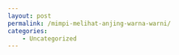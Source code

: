 ```yaml
---
layout: post
permalink: /mimpi-melihat-anjing-warna-warni/
categories:
    - Uncategorized
---
```


